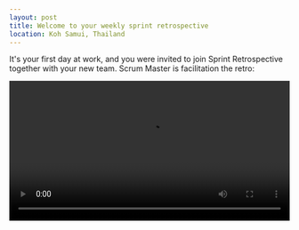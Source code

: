 ```yaml
---
layout: post
title: Welcome to your weekly sprint retrospective
location: Koh Samui, Thailand
---
```


It's your first day at work, and you were invited to join Sprint Retrospective together with your new team. Scrum Master is facilitation the retro:

<video width="100%" controls>
  <source src="/retro.mp4" type="video/mp4">
    Your browser does not support the video tag.
</video>
